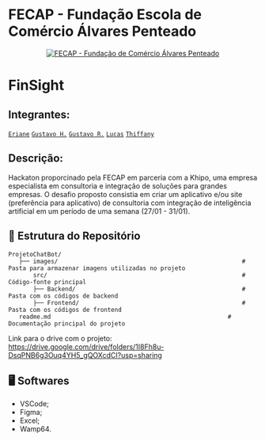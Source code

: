 # FECAP - Fundação Escola de Comércio Álvares Penteado

<p align="center">
<a href= "https://www.fecap.br/"><img src="https://encrypted-tbn0.gstatic.com/images?q=tbn:ANd9GcRhZPrRa89Kma0ZZogxm0pi-tCn_TLKeHGVxywp-LXAFGR3B1DPouAJYHgKZGV0XTEf4AE&usqp=CAU" alt="FECAP - Fundação de Comércio Álvares Penteado" border="0"></a>
</p>

# FinSight

## Integrantes:

<a href="https://www.linkedin.com/in/eriane-dos-santos-oliveira-cfp-pqo-paap-53116292/">`Eriane`</a>
<a href="http://linkedin.com/in/gustavo-henrique-da-silva-santos-453822326/?trk=opento_sprofile_topcard">`Gustavo H.`</a>
<a href="https://www.linkedin.com/in/gustavo-roberto-0aa488288?utm_source=share&utm_campaign=share_via&utm_content=profile&utm_medium=android_app">`Gustavo R.`</a>
<a href="https://www.linkedin.com/in/lucas-alves-bernardo-093871252/">`Lucas`</a>
<a href="https://www.linkedin.com/in/thiffany-morais/">`Thiffany`</a>

## Descrição:
Hackaton proporcinado pela FECAP em parceria com a Khipo, uma empresa especialista em consultoria e integração de soluções para grandes empresas. O desafio proposto consistia em criar um aplicativo e/ou site (preferência para aplicativo) de consultoria com integração de inteligência artificial em um período de uma semana (27/01 - 31/01).

## 📂 **Estrutura do Repositório**

```
ProjetoChatBot/
   ├── images/                                                    # Pasta para armazenar imagens utilizadas no projeto
       src/                                                       # Código-fonte principal
       ├── Backend/                                               # Pasta com os códigos de backend
       ├── Frontend/                                              # Pasta com os códigos de frontend
   readme.md                                                  # Documentação principal do projeto
```

Link para o drive com o projeto: https://drive.google.com/drive/folders/1I8Fh8u-DsqPNB6g3Ouq4YH5_gQOXcdCI?usp=sharing

## 🖥 <b>Softwares</b>
- VSCode; <br>
- Figma; <br>
- Excel; <br>
- Wamp64. <br>
